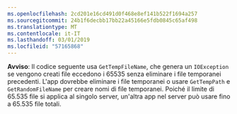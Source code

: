 ```yaml
---
ms.openlocfilehash: 2cd201e16cd491d0f468e8ef141b522f1694a257
ms.sourcegitcommit: 24b1f6decbb17bb22a45166e5fdb0845c65af498
ms.translationtype: MT
ms.contentlocale: it-IT
ms.lasthandoff: 03/01/2019
ms.locfileid: "57165868"
---
```

**Avviso**: Il codice seguente usa `GetTempFileName`, che genera un `IOException` se vengono creati file eccedono i 65535 senza eliminare i file temporanei precedenti. L'app dovrebbe eliminare i file temporanei o usare `GetTempPath` e `GetRandomFileName` per creare nomi di file temporanei. Poiché il limite di 65.535 file si applica al singolo server, un'altra app nel server può usare fino a 65.535 file totali. 
